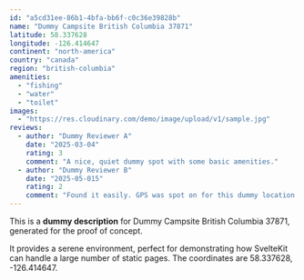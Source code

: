 ```yaml
---
id: "a5cd31ee-86b1-4bfa-bb6f-c0c36e39828b"
name: "Dummy Campsite British Columbia 37871"
latitude: 58.337628
longitude: -126.414647
continent: "north-america"
country: "canada"
region: "british-columbia"
amenities:
  - "fishing"
  - "water"
  - "toilet"
images:
  - "https://res.cloudinary.com/demo/image/upload/v1/sample.jpg"
reviews:
  - author: "Dummy Reviewer A"
    date: "2025-03-04"
    rating: 3
    comment: "A nice, quiet dummy spot with some basic amenities."
  - author: "Dummy Reviewer B"
    date: "2025-05-015"
    rating: 2
    comment: "Found it easily. GPS was spot on for this dummy location."
---
```


This is a **dummy description** for Dummy Campsite British Columbia 37871, generated for the proof of concept.

It provides a serene environment, perfect for demonstrating how SvelteKit can handle a large number of static pages. The coordinates are 58.337628, -126.414647.
